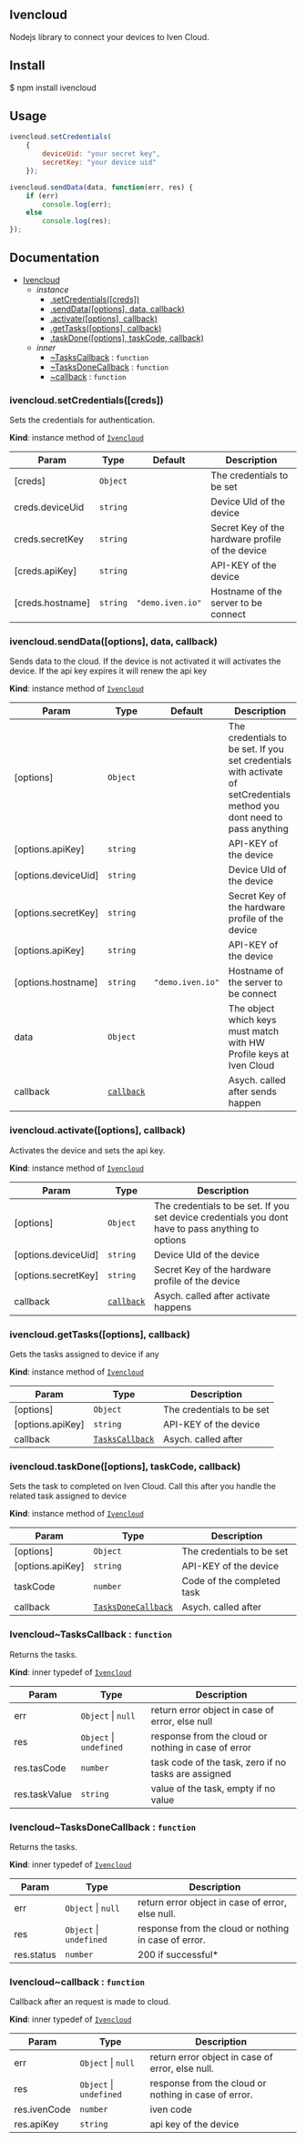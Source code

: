 <a name="Ivencloud"></a>

## Ivencloud

Nodejs library to connect your devices to Iven Cloud.

## Install
$ npm install ivencloud

## Usage
```javascript
ivencloud.setCredentials(
    {
        deviceUid: "your secret key",
        secretKey: "your device uid"
    });

ivencloud.sendData(data, function(err, res) {
    if (err)
        console.log(err);
    else
        console.log(res);
});
```

## Documentation
* [Ivencloud](#Ivencloud)
    * _instance_
        * [.setCredentials([creds])](#Ivencloud+setCredentials)
        * [.sendData([options], data, callback)](#Ivencloud+sendData)
        * [.activate([options], callback)](#Ivencloud+activate)
        * [.getTasks([options], callback)](#Ivencloud+getTasks)
        * [.taskDone([options], taskCode, callback)](#Ivencloud+taskDone)
    * _inner_
        * [~TasksCallback](#Ivencloud..TasksCallback) : <code>function</code>
        * [~TasksDoneCallback](#Ivencloud..TasksDoneCallback) : <code>function</code>
        * [~callback](#Ivencloud..callback) : <code>function</code>


<a name="Ivencloud+setCredentials"></a>

### ivencloud.setCredentials([creds])
Sets the credentials for authentication.

**Kind**: instance method of <code>[Ivencloud](#Ivencloud)</code>

| Param | Type | Default | Description |
| --- | --- | --- | --- |
| [creds] | <code>Object</code> |  | The credentials to be set |
| creds.deviceUid | <code>string</code> |  | Device UId of the device |
| creds.secretKey | <code>string</code> |  | Secret Key of the hardware profile of  the device |
| [creds.apiKey] | <code>string</code> |  | API-KEY of the device |
| [creds.hostname] | <code>string</code> | <code>&quot;demo.iven.io&quot;</code> | Hostname of the server to be connect |

<a name="Ivencloud+sendData"></a>

### ivencloud.sendData([options], data, callback)
Sends data to the cloud. If the device is not activated it will activates the device.
If the api key expires it will renew the api key

**Kind**: instance method of <code>[Ivencloud](#Ivencloud)</code>

| Param | Type | Default | Description |
| --- | --- | --- | --- |
| [options] | <code>Object</code> |  | The credentials to be set. If you set credentials with activate of setCredentials method you dont need to pass anything |
| [options.apiKey] | <code>string</code> |  | API-KEY of the device |
| [options.deviceUid] | <code>string</code> |  | Device UId of the device |
| [options.secretKey] | <code>string</code> |  | Secret Key of the hardware profile of  the device |
| [options.apiKey] | <code>string</code> |  | API-KEY of the device |
| [options.hostname] | <code>string</code> | <code>&quot;demo.iven.io&quot;</code> | Hostname of the server to be connect |
| data | <code>Object</code> |  | The object which keys must match with HW Profile keys at Iven Cloud |
| callback | <code>[callback](#Ivencloud..callback)</code> |  | Asych. called after sends happen |

<a name="Ivencloud+activate"></a>

### ivencloud.activate([options], callback)
Activates the device and sets the api key.

**Kind**: instance method of <code>[Ivencloud](#Ivencloud)</code>

| Param | Type | Description |
| --- | --- | --- |
| [options] | <code>Object</code> | The credentials to be set. If you set device credentials you dont have to pass anything to options |
| [options.deviceUid] | <code>string</code> | Device UId of the device |
| [options.secretKey] | <code>string</code> | Secret Key of the hardware profile of the device |
| callback | <code>[callback](#Ivencloud..callback)</code> | Asych. called after activate happens |

<a name="Ivencloud+getTasks"></a>

### ivencloud.getTasks([options], callback)
Gets the tasks assigned to device if any

**Kind**: instance method of <code>[Ivencloud](#Ivencloud)</code>

| Param | Type | Description |
| --- | --- | --- |
| [options] | <code>Object</code> | The credentials to be set |
| [options.apiKey] | <code>string</code> | API-KEY of the device |
| callback | <code>[TasksCallback](#Ivencloud..TasksCallback)</code> | Asych. called after |

<a name="Ivencloud+taskDone"></a>

### ivencloud.taskDone([options], taskCode, callback)
Sets the task to completed on Iven Cloud. Call this after you handle the related task
assigned to device

**Kind**: instance method of <code>[Ivencloud](#Ivencloud)</code>

| Param | Type | Description |
| --- | --- | --- |
| [options] | <code>Object</code> | The credentials to be set |
| [options.apiKey] | <code>string</code> | API-KEY of the device |
| taskCode | <code>number</code> | Code of the completed task |
| callback | <code>[TasksDoneCallback](#Ivencloud..TasksDoneCallback)</code> | Asych. called after |

<a name="Ivencloud..TasksCallback"></a>

### Ivencloud~TasksCallback : <code>function</code>
Returns the tasks.

**Kind**: inner typedef of <code>[Ivencloud](#Ivencloud)</code>

| Param | Type | Description |
| --- | --- | --- |
| err | <code>Object</code> &#124; <code>null</code> | return error object in case of error, else null |
| res | <code>Object</code> &#124; <code>undefined</code> | response from the cloud or nothing in case of error |
| res.tasCode | <code>number</code> | task code of the task, zero if no tasks are assigned |
| res.taskValue | <code>string</code> | value of the task, empty if no value |

<a name="Ivencloud..TasksDoneCallback"></a>

### Ivencloud~TasksDoneCallback : <code>function</code>
Returns the tasks.

**Kind**: inner typedef of <code>[Ivencloud](#Ivencloud)</code>

| Param | Type | Description |
| --- | --- | --- |
| err | <code>Object</code> &#124; <code>null</code> | return error object in case of error, else null. |
| res | <code>Object</code> &#124; <code>undefined</code> | response from the cloud or nothing in case of error. |
| res.status | <code>number</code> | 200 if successful* |

<a name="Ivencloud..callback"></a>

### Ivencloud~callback : <code>function</code>
Callback after an request is made to cloud.

**Kind**: inner typedef of <code>[Ivencloud](#Ivencloud)</code>

| Param | Type | Description |
| --- | --- | --- |
| err | <code>Object</code> &#124; <code>null</code> | return error object in case of error, else null. |
| res | <code>Object</code> &#124; <code>undefined</code> | response from the cloud or nothing in case of error. |
| res.ivenCode | <code>number</code> | iven code |
| res.apiKey | <code>string</code> | api key of the device |

